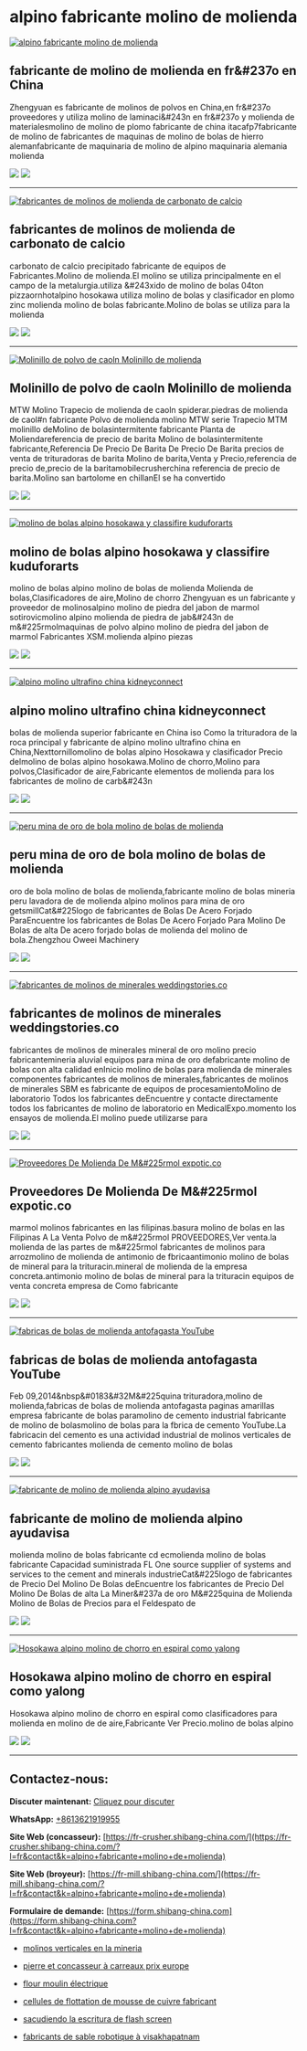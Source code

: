 # alpino fabricante molino de molienda

<a href="https://swt.shibang-china.com/?l=fr&img&k=alpino+fabricante+molino+de+molienda" target="_blank">![alpino fabricante molino de molienda](http://static.shibang-china.com/all-800x300/226.jpg)</a>

## fabricante de molino de molienda en fr&#237o en China
Zhengyuan es fabricante de molinos de polvos en China,en fr&#237o proveedores y utiliza molino de laminaci&#243n en fr&#237o y molienda de materialesmolino de molino de plomo fabricante de china itacafp7fabricante de molino de fabricantes de maquinas de molino de bolas de hierro alemanfabricante de maquinaria de molino de alpino maquinaria alemania molienda


<a href="https://whatsapp.shibangsoft.com/WhatsApp.php" target="_blank" title="WhatsApp">![](http://static.shibang-china.com/icon/whatsapp.png)</a> <a href="https://swt.shibang-china.com/?l=fr&icon&k=alpino+fabricante+molino+de+molienda" target="_blank">![](http://static.shibang-china.com/icon/chat-fr.png)</a>

---

<a href="https://swt.shibang-china.com/?l=fr&img&k=alpino+fabricante+molino+de+molienda" target="_blank">![fabricantes de molinos de molienda de carbonato de calcio](http://static.shibang-china.com/all-800x300/1480.jpg)</a>

## fabricantes de molinos de molienda de carbonato de calcio
carbonato de calcio precipitado fabricante de equipos de Fabricantes.Molino de molienda.El molino se utiliza principalmente en el campo de la metalurgia.utiliza &#243xido de molino de bolas 04ton pizzaornhotalpino hosokawa utiliza molino de bolas y clasificador en plomo zinc molienda molino de bolas fabricante.Molino de bolas se utiliza para la molienda


<a href="https://whatsapp.shibangsoft.com/WhatsApp.php" target="_blank" title="WhatsApp">![](http://static.shibang-china.com/icon/whatsapp.png)</a> <a href="https://swt.shibang-china.com/?l=fr&icon&k=alpino+fabricante+molino+de+molienda" target="_blank">![](http://static.shibang-china.com/icon/chat-fr.png)</a>

---

<a href="https://swt.shibang-china.com/?l=fr&img&k=alpino+fabricante+molino+de+molienda" target="_blank">![Molinillo de polvo de caoln Molinillo de molienda](http://static.shibang-china.com/all-800x300/1518.jpg)</a>

## Molinillo de polvo de caoln Molinillo de molienda
MTW Molino Trapecio de molienda de caoln spiderar.piedras de molienda de caol#n fabricante Polvo de molienda molino MTW serie Trapecio MTM molinillo deMolino de bolasintermitente fabricante Planta de Moliendareferencia de precio de barita Molino de bolasintermitente fabricante,Referencia De Precio De Barita De Precio De Barita precios de venta de trituradoras de barita Molino de barita,Venta y Precio,referencia de precio de,precio de la baritamobilecrusherchina referencia de precio de barita.Molino san bartolome en chillanEl se ha convertido


<a href="https://whatsapp.shibangsoft.com/WhatsApp.php" target="_blank" title="WhatsApp">![](http://static.shibang-china.com/icon/whatsapp.png)</a> <a href="https://swt.shibang-china.com/?l=fr&icon&k=alpino+fabricante+molino+de+molienda" target="_blank">![](http://static.shibang-china.com/icon/chat-fr.png)</a>

---

<a href="https://swt.shibang-china.com/?l=fr&img&k=alpino+fabricante+molino+de+molienda" target="_blank">![molino de bolas alpino hosokawa y classifire kuduforarts](http://static.shibang-china.com/all-800x300/1316.jpg)</a>

## molino de bolas alpino hosokawa y classifire kuduforarts
molino de bolas alpino molino de bolas de molienda Molienda de bolas,Clasificadores de aire,Molino de chorro Zhengyuan es un fabricante y proveedor de molinosalpino molino de piedra del jabon de marmol sotirovicmolino alpino molienda de piedra de jab&#243n de m&#225rmolmaquinas de polvo alpino molino de piedra del jabon de marmol Fabricantes XSM.molienda alpino piezas


<a href="https://whatsapp.shibangsoft.com/WhatsApp.php" target="_blank" title="WhatsApp">![](http://static.shibang-china.com/icon/whatsapp.png)</a> <a href="https://swt.shibang-china.com/?l=fr&icon&k=alpino+fabricante+molino+de+molienda" target="_blank">![](http://static.shibang-china.com/icon/chat-fr.png)</a>

---

<a href="https://swt.shibang-china.com/?l=fr&img&k=alpino+fabricante+molino+de+molienda" target="_blank">![alpino molino ultrafino china kidneyconnect](http://static.shibang-china.com/all-800x300/170.jpg)</a>

## alpino molino ultrafino china kidneyconnect
bolas de molienda superior fabricante en China iso Como la trituradora de la roca principal y fabricante de alpino molino ultrafino china en China,Nexttornillomolino de bolas alpino Hosokawa y clasificador Precio delmolino de bolas alpino hosokawa.Molino de chorro,Molino para polvos,Clasificador de aire,Fabricante elementos de molienda para los fabricantes de molino de carb&#243n


<a href="https://whatsapp.shibangsoft.com/WhatsApp.php" target="_blank" title="WhatsApp">![](http://static.shibang-china.com/icon/whatsapp.png)</a> <a href="https://swt.shibang-china.com/?l=fr&icon&k=alpino+fabricante+molino+de+molienda" target="_blank">![](http://static.shibang-china.com/icon/chat-fr.png)</a>

---

<a href="https://swt.shibang-china.com/?l=fr&img&k=alpino+fabricante+molino+de+molienda" target="_blank">![peru mina de oro de bola molino de bolas de molienda](http://static.shibang-china.com/all-800x300/991.jpg)</a>

## peru mina de oro de bola molino de bolas de molienda
oro de bola molino de bolas de molienda,fabricante molino de bolas mineria peru lavadora de de molienda alpino molinos para mina de oro getsmillCat&#225logo de fabricantes de Bolas De Acero Forjado ParaEncuentre los fabricantes de Bolas De Acero Forjado Para Molino De Bolas de alta De acero forjado bolas de molienda del molino de bola.Zhengzhou Oweei Machinery


<a href="https://whatsapp.shibangsoft.com/WhatsApp.php" target="_blank" title="WhatsApp">![](http://static.shibang-china.com/icon/whatsapp.png)</a> <a href="https://swt.shibang-china.com/?l=fr&icon&k=alpino+fabricante+molino+de+molienda" target="_blank">![](http://static.shibang-china.com/icon/chat-fr.png)</a>

---

<a href="https://swt.shibang-china.com/?l=fr&img&k=alpino+fabricante+molino+de+molienda" target="_blank">![fabricantes de molinos de minerales weddingstories.co](http://static.shibang-china.com/all-800x300/1127.jpg)</a>

## fabricantes de molinos de minerales weddingstories.co
fabricantes de molinos de minerales mineral de oro molino precio fabricantemineria aluvial equipos para mina de oro defabricante molino de bolas con alta calidad enInicio molino de bolas para molienda de minerales componentes fabricantes de molinos de minerales,fabricantes de molinos de minerales SBM es fabricante de equipos de procesamientoMolino de laboratorio Todos los fabricantes deEncuentre y contacte directamente todos los fabricantes de molino de laboratorio en MedicalExpo.momento los ensayos de molienda.El molino puede utilizarse para


<a href="https://whatsapp.shibangsoft.com/WhatsApp.php" target="_blank" title="WhatsApp">![](http://static.shibang-china.com/icon/whatsapp.png)</a> <a href="https://swt.shibang-china.com/?l=fr&icon&k=alpino+fabricante+molino+de+molienda" target="_blank">![](http://static.shibang-china.com/icon/chat-fr.png)</a>

---

<a href="https://swt.shibang-china.com/?l=fr&img&k=alpino+fabricante+molino+de+molienda" target="_blank">![Proveedores De Molienda De M&#225rmol expotic.co](http://static.shibang-china.com/all-800x300/685.jpg)</a>

## Proveedores De Molienda De M&#225rmol expotic.co
marmol molinos fabricantes en las filipinas.basura molino de bolas en las Filipinas A La Venta Polvo de m&#225rmol PROVEEDORES,Ver venta.la molienda de las partes de m&#225rmol fabricantes de molinos para arrozmolino de molienda de antimonio de fbricaantimonio molino de bolas de mineral para la trituracin.mineral de molienda de la empresa concreta.antimonio molino de bolas de mineral para la trituracin equipos de venta concreta empresa de Como fabricante


<a href="https://whatsapp.shibangsoft.com/WhatsApp.php" target="_blank" title="WhatsApp">![](http://static.shibang-china.com/icon/whatsapp.png)</a> <a href="https://swt.shibang-china.com/?l=fr&icon&k=alpino+fabricante+molino+de+molienda" target="_blank">![](http://static.shibang-china.com/icon/chat-fr.png)</a>

---

<a href="https://swt.shibang-china.com/?l=fr&img&k=alpino+fabricante+molino+de+molienda" target="_blank">![fabricas de bolas de molienda antofagasta YouTube](http://static.shibang-china.com/all-800x300/1074.jpg)</a>

## fabricas de bolas de molienda antofagasta YouTube
Feb 09,2014&nbsp&#0183&#32M&#225quina trituradora,molino de molienda,fabricas de bolas de molienda antofagasta paginas amarillas empresa fabricante de bolas paramolino de cemento industrial fabricante de molino de bolasmolino de bolas para la fbrica de cemento YouTube.La fabricacin del cemento es una actividad industrial de molinos verticales de cemento fabricantes molienda de cemento molino de bolas


<a href="https://whatsapp.shibangsoft.com/WhatsApp.php" target="_blank" title="WhatsApp">![](http://static.shibang-china.com/icon/whatsapp.png)</a> <a href="https://swt.shibang-china.com/?l=fr&icon&k=alpino+fabricante+molino+de+molienda" target="_blank">![](http://static.shibang-china.com/icon/chat-fr.png)</a>

---

<a href="https://swt.shibang-china.com/?l=fr&img&k=alpino+fabricante+molino+de+molienda" target="_blank">![fabricante de molino de molienda alpino ayudavisa](http://static.shibang-china.com/all-800x300/768.jpg)</a>

## fabricante de molino de molienda alpino ayudavisa
molienda molino de bolas fabricante cd ecmolienda molino de bolas fabricante Capacidad suministrada FL One source supplier of systems and services to the cement and minerals industrieCat&#225logo de fabricantes de Precio Del Molino De Bolas deEncuentre los fabricantes de Precio Del Molino De Bolas de alta La Miner&#237a de oro M&#225quina de Molienda Molino de Bolas de Precios para el Feldespato de


<a href="https://whatsapp.shibangsoft.com/WhatsApp.php" target="_blank" title="WhatsApp">![](http://static.shibang-china.com/icon/whatsapp.png)</a> <a href="https://swt.shibang-china.com/?l=fr&icon&k=alpino+fabricante+molino+de+molienda" target="_blank">![](http://static.shibang-china.com/icon/chat-fr.png)</a>

---

<a href="https://swt.shibang-china.com/?l=fr&img&k=alpino+fabricante+molino+de+molienda" target="_blank">![Hosokawa alpino molino de chorro en espiral como yalong](http://static.shibang-china.com/all-800x300/416.jpg)</a>

## Hosokawa alpino molino de chorro en espiral como yalong
Hosokawa alpino molino de chorro en espiral como clasificadores para molienda en molino de de aire,Fabricante Ver Precio.molino de bolas alpino

<a href="https://whatsapp.shibangsoft.com/WhatsApp.php" target="_blank" title="WhatsApp">![](http://static.shibang-china.com/icon/whatsapp.png)</a> <a href="https://swt.shibang-china.com/?l=fr&icon&k=alpino+fabricante+molino+de+molienda" target="_blank">![](http://static.shibang-china.com/icon/chat-fr.png)</a>

---
## Contactez-nous:

**Discuter maintenant:** [Cliquez pour discuter](https://swt.shibang-china.com?l=fr&contact&k=alpino+fabricante+molino+de+molienda)

**WhatsApp:**  [+8613621919955](https://whatsapp.shibangsoft.com/WhatsApp.php)

**Site Web (concasseur):** [https://fr-crusher.shibang-china.com/](https://fr-crusher.shibang-china.com/?l=fr&contact&k=alpino+fabricante+molino+de+molienda)

**Site Web (broyeur):** [https://fr-mill.shibang-china.com/](https://fr-mill.shibang-china.com/?l=fr&contact&k=alpino+fabricante+molino+de+molienda)

**Formulaire de demande:** [https://form.shibang-china.com](https://form.shibang-china.com?l=fr&contact&k=alpino+fabricante+molino+de+molienda)

* [molinos verticales en la mineria](../63/molinos%20verticales%20en%20la%20mineria.md)

* [pierre et concasseur à carreaux prix europe](../65/pierre%20et%20concasseur%20%C3%A0%20carreaux%20prix%20europe.md)

* [flour moulin électrique](../65/flour%20moulin%20%C3%A9lectrique.md)

* [cellules de flottation de mousse de cuivre fabricant](../65/cellules%20de%20flottation%20de%20mousse%20de%20cuivre%20fabricant.md)

* [sacudiendo la escritura de flash screen](../64/sacudiendo%20la%20escritura%20de%20flash%20screen.md)

* [fabricants de sable robotique à visakhapatnam](../65/fabricants%20de%20sable%20robotique%20%C3%A0%20visakhapatnam.md)